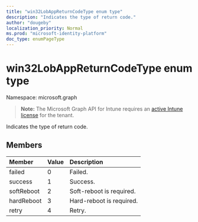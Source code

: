 ```yaml
---
title: "win32LobAppReturnCodeType enum type"
description: "Indicates the type of return code."
author: "dougeby"
localization_priority: Normal
ms.prod: "microsoft-identity-platform"
doc_type: enumPageType
---
```


# win32LobAppReturnCodeType enum type

Namespace: microsoft.graph

> **Note:** The Microsoft Graph API for Intune requires an [active Intune license](https://go.microsoft.com/fwlink/?linkid=839381) for the tenant.

Indicates the type of return code.

## Members
|Member|Value|Description|
|:---|:---|:---|
|failed|0|Failed.|
|success|1|Success.|
|softReboot|2|Soft-reboot is required.|
|hardReboot|3|Hard-reboot is required.|
|retry|4|Retry.|




